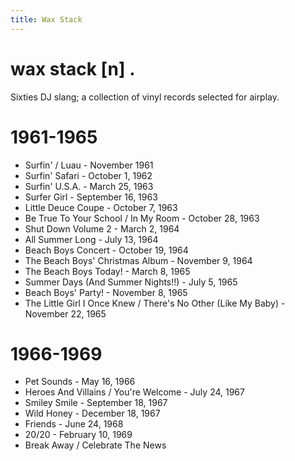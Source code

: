 ```yaml
---
title: Wax Stack
---
```


<body>
  <div class="waxStack-container">
      <h1 class="waxStack-def">wax stack [n] .</h1>
      <p>Sixties DJ slang; a collection of vinyl records selected for airplay.</p>
    <div class="waxStack-header1">
      <div class="waxStack-background1"></div>
      <div class="waxStack-foreground1"></div>
    <h1 class="waxStack-title1">1961-1965</h1>
    </div>
    <section class="waxStack-content1">
      <ul>
        <li>Surfin' / Luau - November 1961</li>
        <li>Surfin' Safari - October 1, 1962</li>
        <li>Surfin' U.S.A. - March 25, 1963</li>
        <li>Surfer Girl - September 16, 1963</li>
        <li>Little Deuce Coupe - October 7, 1963</li>
        <li>Be True To Your School / In My Room - October 28, 1963</li>
        <li>Shut Down Volume 2 - March 2, 1964</li>
        <li>All Summer Long - July 13, 1964</li>
        <li>Beach Boys Concert - October 19, 1964</li>
        <li>The Beach Boys' Christmas Album - November 9, 1964</li>
        <li>The Beach Boys Today! - March 8, 1965</li>
        <li>Summer Days (And Summer Nights!!) - July 5, 1965</li>
        <li>Beach Boys' Party! - November 8, 1965</li>
        <li>
          The Little Girl I Once Knew / There's No Other (Like My Baby) -
          November 22, 1965
        </li>
      </ul>
    </section>
    <!--div class="waxStack-header2">
        <div class="waxStack-background2"></div>
        <div class="waxStack-foreground2"></div>
        <h1 class="waxStack-title2">1961-1965</h1>
      </div>
      <section class="waxStack-content2">
        <p>TBD</p>
      </section-->
    <!--div class="waxStack-header3">
        <div class="waxStack-background3"></div>
        <div class="waxStack-foreground3"></div>
        <h1 class="waxStack-title3">1962</h1>
      </div>
      <section class="waxStack-content3">
        <p>TBD</p>
      </section>
      <div class="waxStack-header4">
        <div class="waxStack-background4"></div>
        <div class="waxStack-foreground4"></div>
        <h1 class="waxStack-title4">1963</h1>
      </div>
      <section class="waxStack-content4">
        <p>TBD</p>
      </section>
      <div class="waxStack-header5">
        <div class="waxStack-background5"></div>
        <div class="waxStack-foreground5"></div>
        <h1 class="waxStack-title5">1964</h1>
      </div>
      <section class="waxStack-content5">
        <p>TBD</p>
      </section>
      <div class="waxStack-header6">
        <div class="waxStack-background6"></div>
        <div class="waxStack-foreground6"></div>
        <h1 class="waxStack-title6">1965</h1>
      </div>
      <section class="waxStack-content6">
        <p>TBD</p>
      </section>
      <div class="waxStack-header7">
        <div class="waxStack-background7"></div>
        <div class="waxStack-foreground7"></div>
        <h1 class="waxStack-title7">1966</h1>
      </div>
      <section class="waxStack-content7">
        <p>TBD</p>
      </section>
      <div class="waxStack-header8">
        <div class="waxStack-background8"></div>
        <div class="waxStack-foreground8"></div>
        <h1 class="waxStack-title8">1967</h1>
      </div>
      <section class="waxStack-content8">
        <p>TBD</p>
      </section-->
    <div class="waxStack-header9">
      <div class="waxStack-background9"></div>
      <div class="waxStack-foreground9"></div>
      <h1 class="waxStack-title9">1966-1969</h1>
    </div>
    <section class="waxStack-content9">
      <ul>
        <li>Pet Sounds - May 16, 1966</li>
        <li>Heroes And Villains / You're Welcome - July 24, 1967</li>
        <li>Smiley Smile - September 18, 1967</li>
        <li>Wild Honey - December 18, 1967</li>
        <li>Friends - June 24, 1968</li>
        <li>20/20 - February 10, 1969</li>
        <li>Break Away / Celebrate The News</li>
      </ul>
    </section>
    <!--div class="waxStack-header10">
        <div class="waxStack-background10"></div>
        <div class="waxStack-foreground10"></div>
        <h1 class="waxStack-title10">1969</h1>
      </div>
      <section class="waxStack-content10">
        <p>TBD</p>
      </section-->
  </div>
</body>
